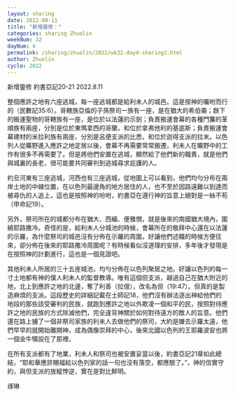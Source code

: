 ```yaml
---
layout: sharing
date: 2022-08-11
title: "新增靈修："
categories: sharing Zhuolin
weekNum: 32
dayNum: 4
permalink: /sharing/zhuolin/2022/wk32-day4-sharing2.html
author: Zhuolin
cycle: 2022
---  
```

新增靈修 約書亞記20-21
2022.8.11

整個應許之地有六座逃城，每一座逃城都是給利未人的城邑。這是按神的囑咐而行的（民數記35:6）。哥轄族亞倫的子孫祭司一族有一座，是在猶大的希伯崙；餘下的搬運聖物的哥轄族有一座，是位於以法蓮的示劍；負責搬運會幕的各種門簾的革順族有兩座，分別是位於東瑪拿西的哥蘭，和位於拿弗他利的基底斯；負責搬運會幕建材的米拉利族有兩座，分別是呂便支派的比悉，和位於迦得支派的拉末。以色列人從曠野進入應許之地定居以後，會幕不再需要常常搬遷，利未人在曠野中的工作有很多不再需要了。但是將他們安置在逃城，顯然給了他們新的職責，就是他們與城裏的長老，很可能要共同審判到逃城尋求庇護的人。

約旦河東有三座逃城，河西也有三座逃城，從地圖上可以看到，他們均勻分布在兩岸土地的中線位置，在以色列最邊角的地方居住的人，也不至於因路遠難以到達而被尋仇的人追上，這也是按照神的吩咐，約書亞在遵行神的旨意上絕對是一絲不苟（申命記19）。

另外，祭司所在的城都分布在猶大、西緬、便雅憫，就是後來的南國猶大境內，圍繞耶路撒冷。奇怪的是，給利未人分城池的時候，會幕所在的敬拜中心還在以法蓮的示羅，為什麼祭司的城邑沒有分佈在示羅的周圍，好讓他們述職的時候方便往來，卻分佈在後來的耶路撒冷周圍呢？有時候看似沒道理的安排，多年後才發現是在按照神的計劃進行，這也是一個見證吧。

其他利未人所居的三十五座城池，均勻分佈在以色列聚居之地。好讓以色列的每一寸土地都有神的僕人利未人的監督教導。唯有這個但支派，越過自己在猶大附近的地，北上到應許之地的北邊，奪了利善（拉億），改名為但（19:47）。但真的是製造麻煩的支派。這段歷史的詳細記載在士師記18，他們沒有辦法逐出神給他們的地段的那些該受審判的民族，就跑到應許之地以外欺凌一個和平的民，按照對待應許之地的民族的方式除滅他們，完全違背神關於如何對待遠方的敵人的旨意。他們還在路上擄了一個非祭司家族的利未人去做他們的祭司，大約是嫌去示羅太遠，他們早早的就開始離開神，成為偶像崇拜的中心，後來北國以色列的王耶羅波安也將一個金牛犢設在了那裡。

在所有支派都有了地業，利未人和祭司也被安置妥當以後，約書亞記21章如此總結，“耶和華應許賜福給以色列家的話一句也沒有落空，都應驗了。”，神的信實守約，與但支派的放縱悖逆，實在是對比鮮明。

琢琳

